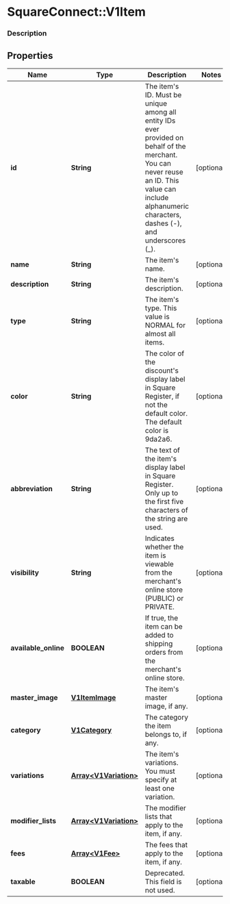 # SquareConnect::V1Item

### Description

## Properties
Name | Type | Description | Notes
------------ | ------------- | ------------- | -------------
**id** | **String** | The item&#39;s ID. Must be unique among all entity IDs ever provided on behalf of the merchant. You can never reuse an ID. This value can include alphanumeric characters, dashes (-), and underscores (_). | [optional] 
**name** | **String** | The item&#39;s name. | [optional] 
**description** | **String** | The item&#39;s description. | [optional] 
**type** | **String** | The item&#39;s type. This value is NORMAL for almost all items. | [optional] 
**color** | **String** | The color of the discount&#39;s display label in Square Register, if not the default color. The default color is 9da2a6. | [optional] 
**abbreviation** | **String** | The text of the item&#39;s display label in Square Register. Only up to the first five characters of the string are used. | [optional] 
**visibility** | **String** | Indicates whether the item is viewable from the merchant&#39;s online store (PUBLIC) or PRIVATE. | [optional] 
**available_online** | **BOOLEAN** | If true, the item can be added to shipping orders from the merchant&#39;s online store. | [optional] 
**master_image** | [**V1ItemImage**](V1ItemImage.md) | The item&#39;s master image, if any. | [optional] 
**category** | [**V1Category**](V1Category.md) | The category the item belongs to, if any. | [optional] 
**variations** | [**Array&lt;V1Variation&gt;**](V1Variation.md) | The item&#39;s variations. You must specify at least one variation. | [optional] 
**modifier_lists** | [**Array&lt;V1Variation&gt;**](V1Variation.md) | The modifier lists that apply to the item, if any. | [optional] 
**fees** | [**Array&lt;V1Fee&gt;**](V1Fee.md) | The fees that apply to the item, if any. | [optional] 
**taxable** | **BOOLEAN** | Deprecated. This field is not used. | [optional] 


